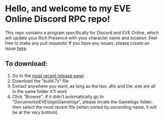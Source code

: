 # Hello, and welcome to my EVE Online Discord RPC repo!
This repo contains a program specifically for Discord and EVE Online, which will update your Rich Presence with your character name and location. Feel free to make any pull requests! If you have any issues, please create an issue [here](https://github.com/ijre/EVE-Online-Discord-Rich-Presence/releases/latest).

## To download:
1. Go to the [most recent release page](https://github.com/ijre/EVE-Online-Discord-Rich-Presence/releases/latest)
2. Download the "build.7z" file
3. Extract anywhere you want, as long as the two .dlls and the .exe are all in the same folder it'll work
4. Click "Browse"; if it didn't automatically go to "Documents\EVE\logs\Gamelogs", please locate the Gamelogs folder, then select the most recent file (when sorted by ascending name, it will be at the very bottom).